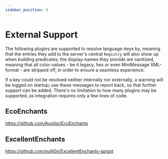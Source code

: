 ```yaml
---
sidebar_position: 6
---
```


# External Support

The following plugins are supported to resolve language-keys by, meaning that the entries they add to the server's central `Registry` will also show up when building predicates; the display-names they provide are sanitized, meaning that all color-values - be it legacy, hex or even MiniMessage XML-format - are stripped off, in order to ensure a seamless experience.

If a key could not be resolved neither internally nor externally, a warning will be logged on startup; use these messages to report back, so that further support can be added. There's no limitation to how many plugins may be supported, as integration requires only a few lines of code.

## EcoEnchants

https://github.com/Auxilor/EcoEnchants

## ExcellentEnchants

https://github.com/nulli0n/ExcellentEnchants-spigot
